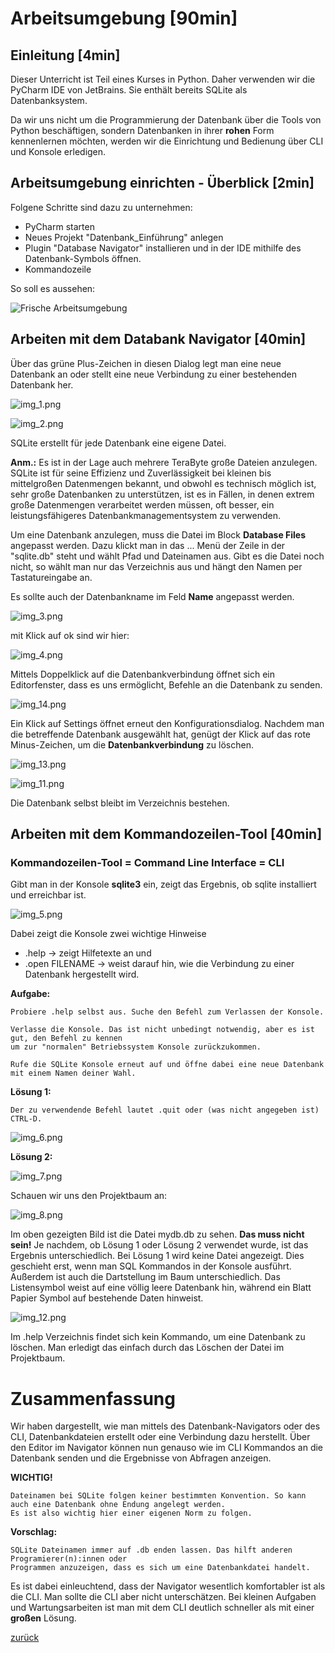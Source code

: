# Arbeitsumgebung [90min]

## Einleitung [4min]

Dieser Unterricht ist Teil eines Kurses in Python. Daher verwenden wir die PyCharm IDE von JetBrains.
Sie enthält bereits SQLite als Datenbanksystem.

Da wir uns nicht um die Programmierung der Datenbank über die Tools von Python beschäftigen, sondern
Datenbanken in ihrer **rohen** Form kennenlernen möchten, werden wir die Einrichtung und Bedienung
über CLI und Konsole erledigen.

## Arbeitsumgebung einrichten - Überblick [2min]

Folgene Schritte sind dazu zu unternehmen:

- PyCharm starten
- Neues Projekt "Datenbank_Einführung" anlegen
- Plugin "Database Navigator" installieren und in der IDE mithilfe des Datenbank-Symbols öffnen.
- Kommandozeile

So soll es aussehen:

![Frische Arbeitsumgebung](../images/img_15.png)

## Arbeiten mit dem Databank Navigator [40min]

Über das grüne Plus-Zeichen in diesen Dialog legt man eine neue Datenbank an oder stellt eine neue Verbindung zu einer
bestehenden Datenbank her.

![img_1.png](../images/img_1.png)

![img_2.png](../images/img_2.png)

SQLite erstellt für jede Datenbank eine eigene Datei.

**Anm.:** Es ist in der Lage auch mehrere TeraByte große Dateien anzulegen.
SQLite ist für seine Effizienz und Zuverlässigkeit bei kleinen bis mittelgroßen Datenmengen bekannt, und obwohl es
technisch möglich ist, sehr große Datenbanken zu unterstützen, ist es in Fällen, in denen extrem große Datenmengen
verarbeitet werden müssen, oft besser, ein leistungsfähigeres Datenbankmanagementsystem zu verwenden.

Um eine Datenbank anzulegen, muss die Datei im Block **Database Files** angepasst werden.
Dazu klickt man in das ... Menü der Zeile in der "sqlite.db" steht und wählt Pfad und Dateinamen aus. Gibt es die Datei
noch nicht, so wählt man nur das Verzeichnis aus und hängt den Namen per Tastatureingabe an.

Es sollte auch der Datenbankname im Feld **Name** angepasst werden.

![img_3.png](../images/img_3.png)

mit Klick auf ok sind wir hier:

![img_4.png](../images/img_4.png)

Mittels Doppelklick auf die Datenbankverbindung öffnet sich ein Editorfenster, dass es uns ermöglicht, Befehle an die 
Datenbank zu senden.

![img_14.png](../images/img_14.png)

Ein Klick auf Settings öffnet erneut den Konfigurationsdialog. Nachdem man die betreffende Datenbank ausgewählt hat,
genügt der Klick auf das rote Minus-Zeichen, um die **Datenbankverbindung** zu löschen.

![img_13.png](../images/img_10.png)

![img_11.png](../images/img_11.png)

Die Datenbank selbst bleibt im Verzeichnis bestehen.

## Arbeiten mit dem Kommandozeilen-Tool [40min]

### Kommandozeilen-Tool = Command Line Interface = CLI

Gibt man in der Konsole **sqlite3** ein, zeigt das Ergebnis, ob sqlite installiert und erreichbar ist.

![img_5.png](../images/img_5.png)

Dabei zeigt die Konsole zwei wichtige Hinweise

- .help → zeigt Hilfetexte an und
- .open FILENAME → weist darauf hin, wie die Verbindung zu einer Datenbank hergestellt wird.

**Aufgabe:**

    Probiere .help selbst aus. Suche den Befehl zum Verlassen der Konsole.
    
    Verlasse die Konsole. Das ist nicht unbedingt notwendig, aber es ist gut, den Befehl zu kennen
    um zur "normalen" Betriebssystem Konsole zurückzukommen.  

    Rufe die SQLite Konsole erneut auf und öffne dabei eine neue Datenbank mit einem Namen deiner Wahl.

**Lösung 1:**

    Der zu verwendende Befehl lautet .quit oder (was nicht angegeben ist) CTRL-D.

![img_6.png](../images/img_6.png)

**Lösung 2:**

![img_7.png](../images/img_7.png)

Schauen wir uns den Projektbaum an:

![img_8.png](../images/img_8.png)

Im oben gezeigten Bild ist die Datei mydb.db zu sehen.
**Das muss nicht sein!** Je nachdem, ob Lösung 1 oder Lösung 2 verwendet wurde, ist das Ergebnis unterschiedlich.
Bei Lösung 1 wird keine Datei angezeigt. Dies geschieht erst, wenn man SQL Kommandos in der Konsole ausführt.
Außerdem ist auch die Dartstellung im Baum unterschiedlich.
Das Listensymbol weist auf eine völlig leere Datenbank hin, während ein Blatt Papier Symbol auf bestehende Daten
hinweist.

![img_12.png](../images/img_12.png)

Im .help Verzeichnis findet sich kein Kommando, um eine Datenbank zu löschen.
Man erledigt das einfach durch das Löschen der Datei im Projektbaum.

# Zusammenfassung

Wir haben dargestellt, wie man mittels des Datenbank-Navigators oder des CLI, Datenbankdateien erstellt
oder eine Verbindung dazu herstellt. Über den Editor im Navigator können nun genauso wie im CLI Kommandos an die 
Datenbank senden und die Ergebnisse von Abfragen anzeigen. 

**WICHTIG!**

    Dateinamen bei SQLite folgen keiner bestimmten Konvention. So kann auch eine Datenbank ohne Endung angelegt werden.
    Es ist also wichtig hier einer eigenen Norm zu folgen.

**Vorschlag:**

    SQLite Dateinamen immer auf .db enden lassen. Das hilft anderen Programierer(n):innen oder 
    Programmen anzuzeigen, dass es sich um eine Datenbankdatei handelt.

Es ist dabei einleuchtend, dass der Navigator wesentlich komfortabler ist als die CLI. Man sollte die CLI aber nicht
unterschätzen. Bei kleinen Aufgaben und Wartungsarbeiten ist man mit dem CLI deutlich schneller als mit einer
**großen** Lösung.

[zurück](../datenbanken.md)







